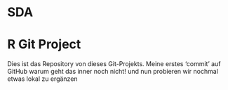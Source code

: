 # SDA
# R Git Project
Dies ist das Repository von
dieses Git-Projekts.
Meine erstes ‘commit’ auf GitHub
warum geht das inner noch  nicht!
und nun probieren wir nochmal etwas lokal zu ergänzen
